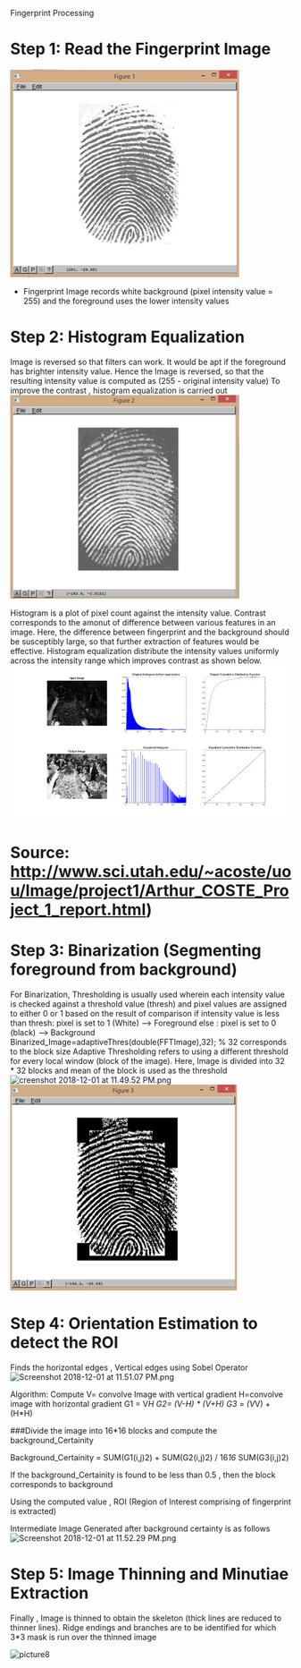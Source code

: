 Fingerprint Processing

# Step 1: Read the Fingerprint Image
![firstimage](Picture1.png)
* Fingerprint Image records white background (pixel intensity value = 255) and the foreground uses the lower intensity values

# Step 2: Histogram Equalization
Image is reversed so that filters can work. It would be apt if the foreground has brighter intensity value. Hence the Image is reversed, so that the resulting intensity value is computed as  (255 - original intensity value) 
To improve the contrast , histogram equalization is carried out
![secondimage](Picture2.png)

Histogram is a plot of pixel count against the intensity value. Contrast  corresponds to the amonut of difference between various features in an image. Here, the difference between fingerprint and the background should be susceptibly large, so that further extraction of features would be effective.
Histogram equalization distribute the intensity values uniformly across the intensity range which improves contrast as shown below.
![picture3](Picture3.png)
# Source: http://www.sci.utah.edu/~acoste/uou/Image/project1/Arthur_COSTE_Project_1_report.html)

# Step 3: Binarization (Segmenting foreground from background)
For Binarization, Thresholding is usually used wherein each intensity value is checked against a threshold value (thresh) and pixel values are assigned to either 0 or 1 based on the result of comparison 
if intensity value is less than thresh: pixel is set to 1 (White) --> Foreground
else : pixel is set to 0 (black) --> Background
Binarized_Image=adaptiveThres(double(FFTImage),32); % 32 corresponds to the block size
Adaptive Thresholding refers to using a different threshold for every local window (block of the image). Here, Image is divided into 32 * 32 blocks and mean of the block is used as the threshold
![creenshot 2018-12-01 at 11.49.52 PM.png](.png)
![picture5](picture5.png)

# Step 4: Orientation Estimation to detect the ROI 
Finds the horizontal edges , Vertical edges using Sobel Operator
![Screenshot 2018-12-01 at 11.51.07 PM.png](.png)

Algorithm:
Compute 
	V= convolve Image with vertical gradient
	H=convolve image with horizontal gradient
	G1 = V*H
	G2= (V-H) * (V+H)
	G3 = (V*V) + (H*H)
	
###Divide the image into 16*16 blocks and compute the background_Certainity
	
Background_Certainity =  SUM(G1(i,j)2) + SUM(G2(i,j)2) / 16*16* SUM(G3(i,j)2) 	

If the background_Certainity is found to be less than 0.5 , then the block corresponds to background

Using the computed value , ROI (Region of Interest comprising of fingerprint is extracted)

Intermediate Image Generated after background certainty is as follows
![Screenshot 2018-12-01 at 11.52.29 PM.png](.png)

# Step 5: Image Thinning and Minutiae Extraction
Finally , Image is thinned to obtain the skeleton (thick lines are reduced to thinner lines). Ridge endings and branches are to be identified for which 3*3 mask is run over the thinned image 

![picture8](.png)



